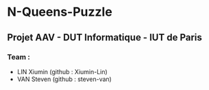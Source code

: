 # N-Queens-Puzzle
## Projet AAV - DUT Informatique - IUT de Paris
### Team :
- LIN Xiumin (github : Xiumin-Lin)
- VAN Steven (github : steven-van)